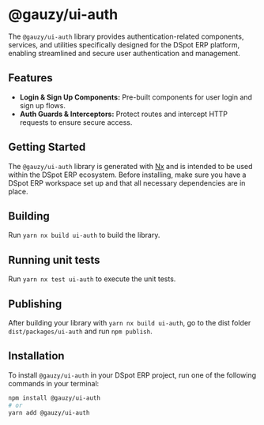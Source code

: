 # @gauzy/ui-auth

The `@gauzy/ui-auth` library provides authentication-related components, services, and utilities specifically designed for the DSpot ERP platform, enabling streamlined and secure user authentication and management.

## Features

- **Login & Sign Up Components:** Pre-built components for user login and sign up flows.
- **Auth Guards & Interceptors:** Protect routes and intercept HTTP requests to ensure secure access.

## Getting Started

The `@gauzy/ui-auth` library is generated with [Nx](https://nx.dev) and is intended to be used within the DSpot ERP ecosystem. Before installing, make sure you have a DSpot ERP workspace set up and that all necessary dependencies are in place.

## Building

Run `yarn nx build ui-auth` to build the library.

## Running unit tests

Run `yarn nx test ui-auth` to execute the unit tests.

## Publishing

After building your library with `yarn nx build ui-auth`, go to the dist folder `dist/packages/ui-auth` and run `npm publish`.

## Installation

To install `@gauzy/ui-auth` in your DSpot ERP project, run one of the following commands in your terminal:

```bash
npm install @gauzy/ui-auth
# or
yarn add @gauzy/ui-auth
```
